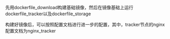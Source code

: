 先用dockerfile_download构建基础镜像，然后在镜像基础上运行dockerfile_tracker以及dockerfile_storage

构建好镜像后，可以按照配置文档进行进一步的配置，其中，tracker节点的nginx配置文档为nginx_tracker
